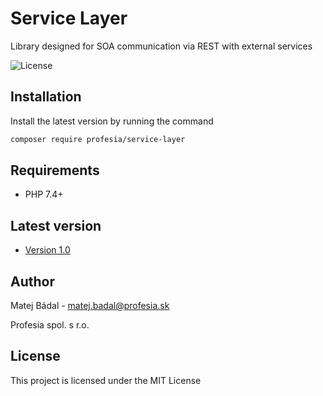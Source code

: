 # Service Layer
 
Library designed for SOA communication via REST with external services

![License](https://img.shields.io/packagist/l/profesia/service-layer)

## Installation
Install the latest version by running the command
```bash
composer require profesia/service-layer
```
## Requirements
- PHP 7.4+

## Latest version
* [Version 1.0](docs/1.0/index.html)

## Author
Matej Bádal - matej.badal@profesia.sk

Profesia spol. s r.o.
## License
This project is licensed under the MIT License
